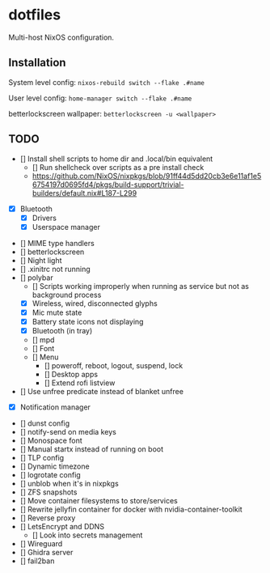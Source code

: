 # dotfiles

Multi-host NixOS configuration.

## Installation

System level config:
`nixos-rebuild switch --flake .#name`

User level config:
`home-manager switch --flake .#name`

betterlockscreen wallpaper:
`betterlockscreen -u <wallpaper>`

## TODO

- [] Install shell scripts to home dir and .local/bin equivalent
  - [] Run shellcheck over scripts as a pre install check
  - https://github.com/NixOS/nixpkgs/blob/91ff44d5dd20cb3e6e11af1e56754197d0695fd4/pkgs/build-support/trivial-builders/default.nix#L187-L299
- [x] Bluetooth
  - [x] Drivers
  - [x] Userspace manager
- [] MIME type handlers
- [] betterlockscreen
- [] Night light
- [] .xinitrc not running
- [] polybar
  - [] Scripts working improperly when running as service but not as background process
  - [x] Wireless, wired, disconnected glyphs
  - [x] Mic mute state
  - [x] Battery state icons not displaying
  - [x] Bluetooth (in tray)
  - [] mpd
  - [] Font
  - [] Menu
    - [] poweroff, reboot, logout, suspend, lock
    - [] Desktop apps
    - [] Extend rofi listview
- [] Use unfree predicate instead of blanket unfree
- [x] Notification manager
- [] dunst config
- [] notify-send on media keys
- [] Monospace font
- [] Manual startx instead of running on boot
- [] TLP config
- [] Dynamic timezone
- [] logrotate config
- [] unblob when it's in nixpkgs
- [] ZFS snapshots
- [] Move container filesystems to store/services
- [] Rewrite jellyfin container for docker with nvidia-container-toolkit
- [] Reverse proxy
- [] LetsEncrypt and DDNS
  - [] Look into secrets management
- [] Wireguard
- [] Ghidra server
- [] fail2ban

